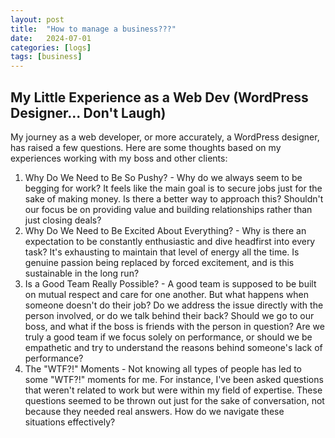 ```yaml
---
layout: post
title:  "How to manage a business???"
date:   2024-07-01
categories: [logs]
tags: [business]
---
```


## My Little Experience as a Web Dev (WordPress Designer... Don't Laugh)

My journey as a web developer, or more accurately, a WordPress designer, has raised a few questions. Here are some thoughts based on my experiences working with my boss and other clients:

1. Why Do We Need to Be So Pushy? - Why do we always seem to be begging for work? It feels like the main goal is to secure jobs just for the sake of making money. Is there a better way to approach this? Shouldn't our focus be on providing value and building relationships rather than just closing deals?
2. Why Do We Need to Be Excited About Everything? - Why is there an expectation to be constantly enthusiastic and dive headfirst into every task? It's exhausting to maintain that level of energy all the time. Is genuine passion being replaced by forced excitement, and is this sustainable in the long run?
3. Is a Good Team Really Possible? - A good team is supposed to be built on mutual respect and care for one another. But what happens when someone doesn't do their job? Do we address the issue directly with the person involved, or do we talk behind their back? Should we go to our boss, and what if the boss is friends with the person in question? Are we truly a good team if we focus solely on performance, or should we be empathetic and try to understand the reasons behind someone's lack of performance?
4. The "WTF?!" Moments - Not knowing all types of people has led to some "WTF?!" moments for me. For instance, I've been asked questions that weren't related to work but were within my field of expertise. These questions seemed to be thrown out just for the sake of conversation, not because they needed real answers. How do we navigate these situations effectively?
